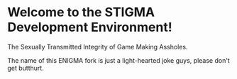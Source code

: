 # Welcome to the STIGMA Development Environment!

The Sexually Transmitted Integrity of Game Making Assholes. 

The name of this ENIGMA fork is just a light-hearted joke guys, please don't get butthurt.
